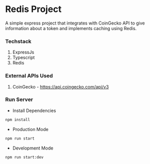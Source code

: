 # Redis Project
A simple express project that integrates with CoinGecko API to give information about a token and implements caching using Redis.

### Techstack
1. ExpressJs
2. Typescript
3. Redis

### External APIs Used
1. CoinGecko - https://api.coingecko.com/api/v3

### Run Server
- Install Dependencies
```bash
npm install
```
- Production Mode
```bash
npm run start
```
- Development Mode
```bash
npm run start:dev
```

